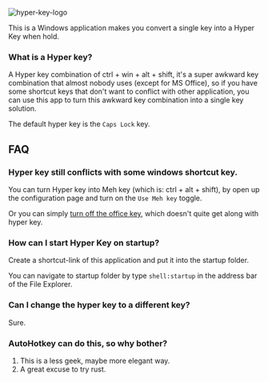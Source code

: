![hyper-key-logo](src/http_server_assets/favicon.ico)

This is a Windows application makes you convert a single key into a Hyper Key when hold.

### What is a Hyper key?

A Hyper key combination of ctrl + win + alt + shift, it's a super awkward key combination that almost nobody uses (except for MS Office), so if you have some shortcut keys that don't want to conflict with other application, you can use this app to turn this awkward key combination into a single key solution.

The default hyper key is the `Caps Lock` key.

## FAQ

### Hyper key still conflicts with some windows shortcut key.

You can turn Hyper key into Meh key (which is: ctrl + alt + shift), by open up the configuration page and turn on the `Use Meh key` toggle.

Or you can simply [turn off the office key](https://www.reddit.com/r/Office365/comments/pjhswo/how_do_i_disable_office_keyboard_shortcutshotkeys/), which doesn't quite get along with hyper key.

### How can I start Hyper Key on startup?

Create a shortcut-link of this application and put it into the startup folder.

You can navigate to startup folder by type `shell:startup` in the address bar of the File Explorer.

### Can I change the hyper key to a different key?

Sure.

### AutoHotkey can do this, so why bother?

1. This is a less geek, maybe more elegant way.
2. A great excuse to try rust.




